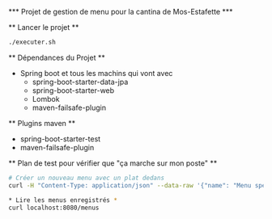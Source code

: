 *** Projet de gestion de menu pour la cantina de Mos-Estafette ***

** Lancer le projet **

```bash
./executer.sh
```

** Dépendances du Projet **

- Spring boot et tous les machins qui vont avec
  - spring-boot-starter-data-jpa
  - spring-boot-starter-web
  - Lombok
  - maven-failsafe-plugin

** Plugins maven **

- spring-boot-starter-test
- maven-failsafe-plugin

** Plan de test pour vérifier que "ça marche sur mon poste" **

```bash
# Créer un nouveau menu avec un plat dedans
curl -H "Content-Type: application/json" --data-raw '{"name": "Menu spécial du chef", "dishes": [{"name": "Bananes aux fraises"},{"name": "Bananes flambées"}]}' localhost:8080/menus

* Lire les menus enregistrés *
curl localhost:8080/menus
```
